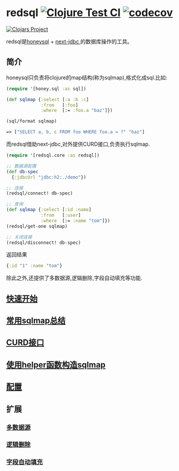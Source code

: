 # redsql [![Clojure Test CI](https://github.com/ZZGit/redsql/actions/workflows/test.yml/badge.svg)](https://github.com/ZZGit/redsql/actions/workflows/test.yml) [![codecov](https://codecov.io/gh/ZZGit/redsql/branch/main/graph/badge.svg?token=9LU5MCSHCX)](https://codecov.io/gh/ZZGit/redsql)

[![Clojars Project](https://img.shields.io/clojars/v/org.clojars.redcreation/redsql.svg)](https://clojars.org/org.clojars.redcreation/redsql)

redsql是[honeysql](https://github.com/seancorfield/honeysql) + [next-jdbc
](https://github.com/seancorfield/next-jdbc)的数据库操作的工具。

## 简介

honeysql只负责将clojure的map结构(称为sqlmap),格式化成sql.比如:
```clojure
(require '[honey.sql :as sql])

(def sqlmap {:select [:a :b :c]
             :from   [:foo]
             :where  [:= :foo.a "baz"]})

(sql/format sqlmap)

=> ["SELECT a, b, c FROM foo WHERE foo.a = ?" "baz"]
```

而redsql借助next-jdbc,对外提供CURD接口,负责执行sqlmap.


```clojure
(require '[redsql.core :as redsql])

;; 数据源配置
(def db-spec
  {:jdbcUrl "jdbc:h2:./demo"})

;; 连接
(redsql/connect! db-spec)

;; 查询
(def sqlmap {:select [:id :name]
             :from   [:user]
             :where  [:= :name "tom"]})
(redsql/get-one sqlmap)

;; 关闭连接
(redsql/disconnect! db-spec)
```
返回结果

```clojure
{:id "1" :name "tom"}
```

除此之外,还提供了多数据源,逻辑删除,字段自动填充等功能.

## [快速开始](./doc/getting-started.md)

## [常用sqlmap总结](./doc/sqlmap-summary.md)

## [CURD接口](./doc/curd-api.md)

## [使用helper函数构造sqlmap](./doc/use-helper-build-sqlmap.md)

## [配置](./doc/config.md)

## 扩展

### [多数据源](./doc/multi-datasource.md)

### [逻辑删除](./doc/logic-delete.md)

### [字段自动填充](./doc/fill-filed.md)
